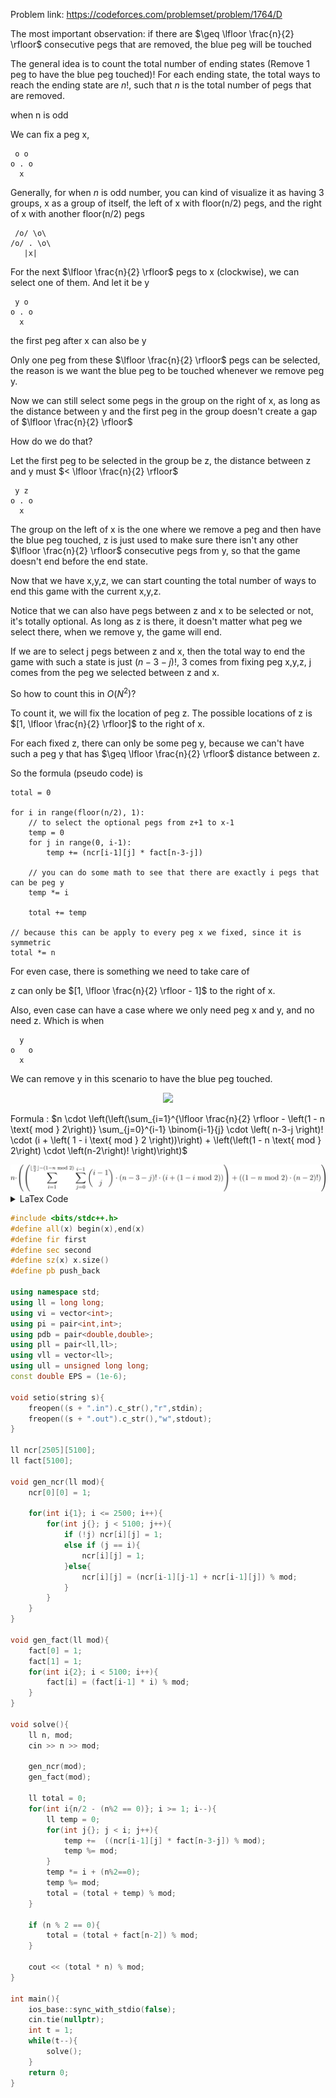 Problem link: https://codeforces.com/problemset/problem/1764/D

The most important observation: if there are $\geq \lfloor \frac{n}{2} \rfloor$ consecutive pegs that are removed, the blue peg will be touched

The general idea is to count the total number of ending states (Remove 1 peg to have the blue peg touched)! For each ending state, the total ways to reach the ending state are $n!$, such that $n$ is the total number of pegs that are removed.


when n is odd

We can fix a peg x,

```plaintext
 o o
o . o
  x
```

Generally, for when $n$ is odd number, you can kind of visualize it as having 3 groups, x as a group of itself, the left of x with floor(n/2) pegs, and the right of x with another floor(n/2) pegs

```plaintext
 /o/ \o\
/o/ . \o\
   |x|
```

For the next $\lfloor \frac{n}{2} \rfloor$ pegs to x (clockwise), we can select one of them. And let it be y

```plaintext
 y o
o . o
  x
```

the first peg after x can also be y

Only one peg from these $\lfloor \frac{n}{2} \rfloor$ pegs can be selected, the reason is we want the blue peg to be touched whenever we remove peg y.

Now we can still select some pegs in the group on the right of x, as long as the distance between y and the first peg in the group doesn't create a gap of $\lfloor \frac{n}{2} \rfloor$

How do we do that?

Let the first peg to be selected in the group be z, the distance between z and y must $< \lfloor \frac{n}{2} \rfloor$

```plaintext
 y z
o . o
  x
```


The group on the left of x is the one where we remove a peg and then have the blue peg touched, z is just used to make sure there isn't any other $\lfloor \frac{n}{2} \rfloor$ consecutive pegs from y, so that the game doesn't end before the end state.

Now that we have x,y,z, we can start counting the total number of ways to end this game with the current x,y,z.

Notice that we can also have pegs between z and x to be selected or not, it's totally optional. As long as z is there, it doesn't matter what peg we select there, when we remove y, the game will end.

If we are to select j pegs between z and x, then the total way to end the game with such a state is just $(n-3-j)!$, 3 comes from fixing peg x,y,z, j comes from the peg we selected between z and x.

So how to count this in $O(N^2)$?

To count it, we will fix the location of peg z. The possible locations of z is $[1, \lfloor \frac{n}{2} \rfloor]$ to the right of x.

For each fixed z, there can only be some peg y, because we can't have such a peg y that has $\geq \lfloor \frac{n}{2} \rfloor$ distance between z.

So the formula (pseudo code) is

```plaintext
total = 0

for i in range(floor(n/2), 1):
	// to select the optional pegs from z+1 to x-1
	temp = 0
	for j in range(0, i-1):
		temp += (ncr[i-1][j] * fact[n-3-j])

	// you can do some math to see that there are exactly i pegs that can be peg y
	temp *= i

	total += temp

// because this can be apply to every peg x we fixed, since it is symmetric
total *= n
```

For even case, there is something we need to take care of

z can only be $[1, \lfloor \frac{n}{2} \rfloor - 1]$ to the right of x.

Also, even case can have a case where we only need peg x and y, and no need z. Which is when

```plaintext
  y
o   o
  x
```

We can remove y in this scenario to have the blue peg touched.

<p align="center">
  <img src="https://espresso.codeforces.com/5b74cdd3e4a2d6d32a8ed3fb4a09e11107c41291.png" />
</p>

Formula : 
$n \cdot \left(\left(\sum_{i=1}^{\lfloor \frac{n}{2} \rfloor - \left(1 - n \text{ mod } 2\right)} \sum_{j=0}^{i-1} \binom{i-1}{j} \cdot \left( n-3-j \right)! \cdot (i + \left( 1 - i \text{ mod } 2 \right))\right) + \left(\left(1 - n \text{ mod } 2\right)  \cdot \left(n-2\right)! \right)\right)$

<img src="./equation.svg" alt="equation">

<details>
  <summary>LaTex Code</summary>

`n \cdot \left(\left(\sum_{i=1}^{\lfloor \frac{n}{2} \rfloor - \left(1 - n \text{ mod } 2\right)} \sum_{j=0}^{i-1} \binom{i-1}{j} \cdot \left( n-3-j \right)! \cdot (i + \left( 1 - i \text{ mod } 2 \right))\right) + \left(\left(1 - n \text{ mod } 2\right)  \cdot \left(n-2\right)! \right)\right)`

</details>

```cpp
#include <bits/stdc++.h>
#define all(x) begin(x),end(x)
#define fir first
#define sec second
#define sz(x) x.size()
#define pb push_back
 
using namespace std;
using ll = long long;
using vi = vector<int>;
using pi = pair<int,int>;
using pdb = pair<double,double>;
using pll = pair<ll,ll>;
using vll = vector<ll>;
using ull = unsigned long long;
const double EPS = (1e-6);
 
void setio(string s){
    freopen((s + ".in").c_str(),"r",stdin);
    freopen((s + ".out").c_str(),"w",stdout);
}

ll ncr[2505][5100];
ll fact[5100];

void gen_ncr(ll mod){
    ncr[0][0] = 1;

    for(int i{1}; i <= 2500; i++){
        for(int j{}; j < 5100; j++){
            if (!j) ncr[i][j] = 1;
            else if (j == i){
                ncr[i][j] = 1;
            }else{
                ncr[i][j] = (ncr[i-1][j-1] + ncr[i-1][j]) % mod;
            }
        }
    }
}

void gen_fact(ll mod){
    fact[0] = 1;
    fact[1] = 1;
    for(int i{2}; i < 5100; i++){
        fact[i] = (fact[i-1] * i) % mod;
    }
}

void solve(){
    ll n, mod;
    cin >> n >> mod;

    gen_ncr(mod);
    gen_fact(mod);

    ll total = 0;
    for(int i{n/2 - (n%2 == 0)}; i >= 1; i--){
        ll temp = 0;
        for(int j{}; j < i; j++){
            temp +=  ((ncr[i-1][j] * fact[n-3-j]) % mod);
            temp %= mod;
        }
        temp *= i + (n%2==0);
        temp %= mod;
        total = (total + temp) % mod;
    }

    if (n % 2 == 0){
        total = (total + fact[n-2]) % mod;
    }

    cout << (total * n) % mod;
}
 
int main(){
    ios_base::sync_with_stdio(false);
    cin.tie(nullptr);
    int t = 1;
    while(t--){
        solve();
    }
    return 0;
}

```

